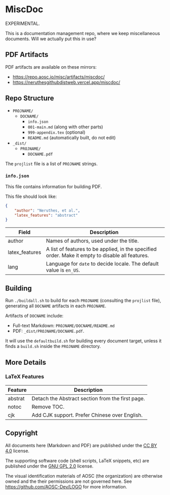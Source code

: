 # MiscDoc


EXPERIMENTAL.

This is a documentation management repo, where we keep miscellaneous documents. Will we actually put this in use?




## PDF Artifacts

PDF artifacts are available on these mirrors:

- https://repo.aosc.io/misc/artifacts/miscdoc/
- https://neruthesgithubdistweb.vercel.app/miscdoc/




## Repo Structure

- `PROJNAME/`
  - `DOCNAME/`
    - `info.json`
    - `001-main.md` (along with other parts)
    - `999-appendix.tex` (optional)
    - `README.md` (automatically built, do not edit)
- `_dist/`
  - `PROJNAME/`
    - `DOCNAME.pdf`

The `projlist` file is a list of `PROJNAME` strings.

### `info.json`

This file contains information for building PDF.

This file should look like:

```json
{
    "author": "Neruthes, et al.",
    "latex_features": "abstract"
}
```

| Field          | Description                                                                                      |
| -------------- | ------------------------------------------------------------------------------------------------ |
| author         | Names of authors, used under the title.                                                          |
| latex_features | A list of features to be applied, in the specified order. Make it empty to disable all features. |
| lang           | Language for `date` to decide locale. The default value is `en_US`.                              |





## Building

Run `./buildall.sh` to build for each `PROJNAME` (consulting the `projlist` file),
generating all `DOCNAME` artifacts in each `PROJNAME`.

Artifacts of `DOCNAME` include:

- Full-text Markdown: `PROJNAME/DOCNAME/README.md`
- PDF: `_dist/PROJNAME/DOCNAME.pdf`.

It will use the `defaultbuild.sh` for building every document target,
unless it finds a `build.sh` inside the `PROJNAME` directory.





## More Details

### LaTeX Features

| Feature | Description                                      |
| ------- | ------------------------------------------------ |
| abstrat | Detach the Abstract section from the first page. |
| notoc   | Remove TOC.                                      |
| cjk     | Add CJK support. Prefer Chinese over English.    |





## Copyright

All documents here (Markdown and PDF) are published under the
[CC BY 4.0](https://creativecommons.org/licenses/by/4.0/) license.

The supporting software code (shell scripts, LaTeX snippets, etc) are published
under the [GNU GPL 2.0](https://www.gnu.org/licenses/old-licenses/gpl-2.0.html) license.

The visual identification materials of AOSC (the organization) are otherwise owned
and the their permissions are not governed here.
See https://github.com/AOSC-Dev/LOGO for more information.
